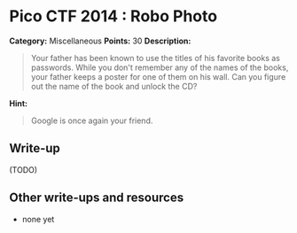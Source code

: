 # Pico CTF 2014 : Robo Photo

**Category:** Miscellaneous
**Points:** 30
**Description:**

>Your father has been known to use the titles of his favorite books as passwords. While you don't remember any of the names of the books, your father keeps a poster for one of them on his wall. Can you figure out the name of the book and unlock the CD?

**Hint:**
>Google is once again your friend.

## Write-up

(TODO)

## Other write-ups and resources

* none yet
